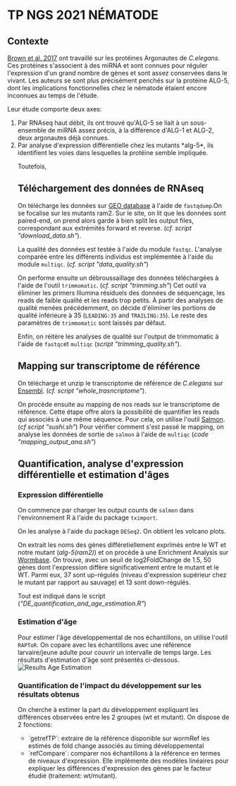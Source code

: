 # TP NGS 2021 NÉMATODE

## Contexte

[Brown et al. 2017](https://www.ncbi.nlm.nih.gov/pmc/articles/PMC5587817/) ont travaillé sur les protéines Argonautes de *C.elegans*. Ces protéines s'associent à des miRNA et sont connues pour réguler l'expression d'un grand nombre de gènes et sont assez conservées dans le vivant. Les auteurs se sont plus précisément penchés sur la protéine ALG-5, dont les implications fonctionnelles chez le nématode étaient encore inconnues au temps de l'étude. 

Leur étude comporte deux axes:
 <ol>
  <li> Par RNAseq haut débit, ils ont trouvé qu'ALG-5 se liait à un sous-ensemble de miRNA assez précis, à la différence d'ALG-1 et ALG-2, deux argonautes déjà connues. 
  <li> Par analyse d'expression différentielle chez les mutants *alg-5*, ils identifient les voies dans lesquelles la protéine semble impliquée.
    
 Toutefois, 
      
## Téléchargement des données de RNAseq

On télécharge les données sur [GEO database](https://www.ncbi.nlm.nih.gov/geo/) à l'aide de `fastqdump`.On se focalise sur les mutants ram2.
Sur le site, on lit que les données sont paired-end, on prend alors garde à bien split les output files, correspondant aux extrémités forward et reverse. (*cf. script "download_data.sh"*).

La qualité des données est testée à l'aide du module `fastqc`. L'analyse comparée entre les différents individus est implémentée à l'aide du module `multiqc`. (*cf. script "data_quality.sh"*)

On performe ensuite un débroussaillage des données téléchargées à l'aide de l'outil `trimmomatic`. (*cf. script "trimming.sh"*) Cet outil va éliminer les primers Illumina résiduels des données de séquençage, les reads de faible qualité et les reads trop petits. À partir des analyses de qualité menées précédemment, on décide d'éliminer les portions de qualité inférieure à 35 (`LEADING:35` and `TRAILING:35`). Le reste des paramètres de `trimmomatic` sont laissés par défaut.

Enfin, on réitère les analyses de qualité sur l'output de trimmomatic à l'aide de `fastqc`et `multiqc` (*script "trimming_quality.sh"*). 



## Mapping sur transcriptome de référence

On télécharge et unzip le transcriptome de référence de *C.elegans* sur [Ensembl](http://ftp.ensembl.org). (*cf. script "whole_trasncriptome"*).

On procède ensuite au mapping de nos reads sur le transcriptome de référence. Cette étape offre alors la possibilité de quantifier les reads qui associés à une même séquence. Pour cela, on utilise l'outil [Salmon](https://salmon.readthedocs.io/en/latest/salmon.html). (*cf script "sushi.sh"*)
Pour vérifier comment s'est passé le mapping, on analyse les données de sortie de `salmon` à l'aide de `multiqc` (*code "mapping_output_ana.sh"*)



## Quantification, analyse d'expression différentielle et estimation d'âges
### Expression différentielle

On commence par charger les output counts de `salmon` dans l'environnement R à l'aide du package `tximport`.

On les analyse à l'aide du package `DESeq2`. On obtient les volcano plots.

On extrait les noms des gènes différetiellement exprîmés entre le WT et notre mutant (*alg-5(ram2)*) et on procède à une Enrichment Analysis sur [Wormbase](https://wormbase.org/tools/enrichment). On trouve, avec un seuil de log2FoldChange de 1.5, 50 gènes dont l'expression diffère significativement entre le mutant et le WT. Parmi eux, 37 sont up-régulés (niveau d'expression supérieur chez le mutant par rapport au sauvage) et 13 sont down-régulés.

Tout est indiqué dans le script (*"DE_quantification_and_age_estimation.R"*)

### Estimation d'âge
Pour estimer l'âge développemental de nos échantillons, on utilise l'outil `RAPToR`.
On copare avec les échantillons avec une référence larvaire/jeune adulte pour couvrir un intervalle de temps large.
Les résultats d'estimation d'âge sont présentés ci-dessous.
![Results Age Estimation]()

### Quantification de l'impact du développement sur les résultats obtenus

On cherche à estimer la part du développement expliquant les différences observées entre les 2 groupes (wt et mutant).
On dispose de 2 fonctions:
<ul>
  <li>`getrefTP`: extraire de la référence disponible sur wormRef les estimés de fold change associés au timing développemental
  <li>`refCompare`: comparer nos échantillons à la référence en termes de niveaux d'expression. Elle implémente des modèles linéaires pour expliquer les différences d'expression des gènes par le facteur étudié (traitement: wt/mutant).

  
